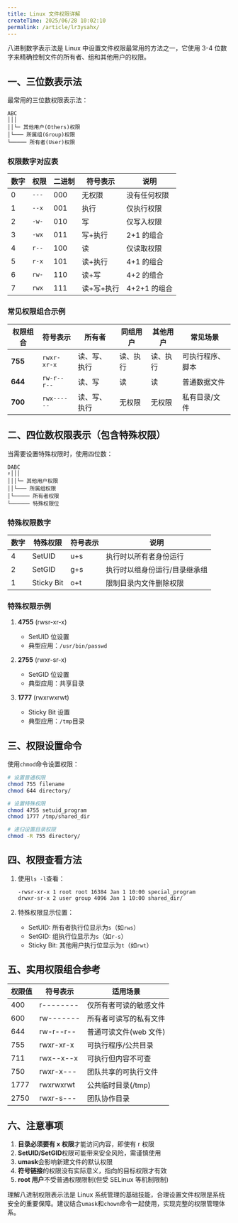 ```yaml
---
title: Linux 文件权限详解
createTime: 2025/06/28 10:02:10
permalink: /article/lr3ysahx/
---
```


八进制数字表示法是 Linux 中设置文件权限最常用的方法之一，它使用 3-4 位数字来精确控制文件的所有者、组和其他用户的权限。

## 一、三位数表示法

最常用的三位数权限表示法：

```console
ABC
│││
││└─ 其他用户(Others)权限
│└─── 所属组(Group)权限
└───── 所有者(User)权限
```

### 权限数字对应表

| 数字 | 权限  | 二进制 | 符号表示   | 说明         |
| ---- | ----- | ------ | ---------- | ------------ |
| 0    | `---` | 000    | 无权限     | 没有任何权限 |
| 1    | `--x` | 001    | 执行       | 仅执行权限   |
| 2    | `-w-` | 010    | 写         | 仅写入权限   |
| 3    | `-wx` | 011    | 写+执行    | 2+1 的组合   |
| 4    | `r--` | 100    | 读         | 仅读取权限   |
| 5    | `r-x` | 101    | 读+执行    | 4+1 的组合   |
| 6    | `rw-` | 110    | 读+写      | 4+2 的组合   |
| 7    | `rwx` | 111    | 读+写+执行 | 4+2+1 的组合 |

### 常见权限组合示例

| 权限组合 | 符号表示    | 所有者       | 同组用户 | 其他用户 | 常见场景         |
| -------- | ----------- | ------------ | -------- | -------- | ---------------- |
| **755**  | `rwxr-xr-x` | 读、写、执行 | 读、执行 | 读、执行 | 可执行程序、脚本 |
| **644**  | `rw-r--r--` | 读、写       | 读       | 读       | 普通数据文件     |
| **700**  | `rwx------` | 读、写、执行 | 无权限   | 无权限   | 私有目录/文件    |

## 二、四位数权限表示（包含特殊权限）

当需要设置特殊权限时，使用四位数：

```console
DABC
↑│││
│││└─ 其他用户权限
││└─── 所属组权限
│└───── 所有者权限
└────── 特殊权限位
```

### 特殊权限数字

| 数字 | 特殊权限   | 符号表示 | 说明                          |
| ---- | ---------- | -------- | ----------------------------- |
| 4    | SetUID     | u+s      | 执行时以所有者身份运行        |
| 2    | SetGID     | g+s      | 执行时以组身份运行/目录继承组 |
| 1    | Sticky Bit | o+t      | 限制目录内文件删除权限        |

### 特殊权限示例

1. **4755** (rwsr-xr-x)

   - SetUID 位设置
   - 典型应用：`/usr/bin/passwd`

2. **2755** (rwxr-sr-x)

   - SetGID 位设置
   - 典型应用：共享目录

3. **1777** (rwxrwxrwt)
   - Sticky Bit 设置
   - 典型应用：`/tmp`目录

## 三、权限设置命令

使用`chmod`命令设置权限：

```bash
# 设置普通权限
chmod 755 filename
chmod 644 directory/

# 设置特殊权限
chmod 4755 setuid_program
chmod 1777 /tmp/shared_dir

# 递归设置目录权限
chmod -R 755 directory/
```

## 四、权限查看方法

1. 使用`ls -l`查看：

   ```
   -rwsr-xr-x 1 root root 16384 Jan 1 10:00 special_program
   drwxr-sr-x 2 user group 4096 Jan 1 10:00 shared_dir/
   ```

2. 特殊权限显示位置：
   - SetUID: 所有者执行位显示为`s`（如`rws`）
   - SetGID: 组执行位显示为`s`（如`r-s`）
   - Sticky Bit: 其他用户执行位显示为`t`（如`rwt`）

## 五、实用权限组合参考

| 权限值 | 符号表示  | 适用场景               |
| ------ | --------- | ---------------------- |
| 400    | r-------- | 仅所有者可读的敏感文件 |
| 600    | rw------- | 所有者可读写的私有文件 |
| 644    | rw-r--r-- | 普通可读文件(web 文件) |
| 755    | rwxr-xr-x | 可执行程序/公共目录    |
| 711    | rwx--x--x | 可执行但内容不可查     |
| 750    | rwxr-x--- | 团队共享的可执行文件   |
| 1777   | rwxrwxrwt | 公共临时目录(/tmp)     |
| 2750   | rwxr-s--- | 团队协作目录           |

## 六、注意事项

1. **目录必须要有 x 权限**才能访问内容，即使有 r 权限
2. **SetUID/SetGID**权限可能带来安全风险，需谨慎使用
3. **umask**会影响新建文件的默认权限
4. **符号链接**的权限没有实际意义，指向的目标权限才有效
5. **root 用户**不受普通权限限制(但受 SELinux 等机制限制)

理解八进制权限表示法是 Linux 系统管理的基础技能，合理设置文件权限是系统安全的重要保障。建议结合`umask`和`chown`命令一起使用，实现完整的权限管理体系。
